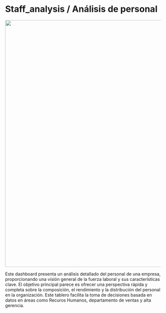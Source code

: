 # Staff_analysis / Análisis de personal
<div id="header" align="center">
  <img decoding="async" src="https://github.com/Mosquera24/staff_analysis/blob/main/Banner%20An%C3%A1lisis%20de%20personal.png" width="800"/>
</div>

Este dashboard presenta un análisis detallado del personal de una empresa, proporcionando una visión general de la fuerza laboral y sus características clave. El objetivo principal parece es ofrecer una perspectiva rápida y completa sobre la composición, el rendimiento y la distribución del personal en la organización.  Este tablero facilita la toma de decisiones basada en datos en áreas como Recuros Humanos, departamento de ventas y alta gerencia.
